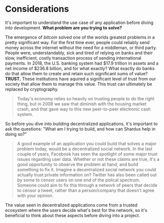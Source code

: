 # Considerations

It's important to understand the use case of any application before diving into development. **What problem are you trying to solve?**

The emergence of _bitcoin_ solved one of the worlds greatest problems in a pretty significant way. For the first time ever, people could reliably send money across the internet without the need for a middleman, or third party. People were, understandably, sick and tired of relying on banks and their slow, inefficient, costly transaction process of sending international payments. In 2018, the U.S. banking system had $17.9 trillion in assets and a net income of \$236.8 billion, and for what exactly? What exactly do banks do that allow them to create and retain such significant sums of value? **TRUST.** These institutions have aquired a significant level of trust from our society that allow them to manage this value. This trust can ultimately be replaced by cryptography.

> Today's economy relies so heavily on trusting people to do the right thing, but in 2008 we saw that diminish with the housing market crash, and that gave way to this new peer-to-peer electronic cash system.

So before you dive into building decentralized applications, it's important to ask the questions: "What am I trying to build, and how can Shardus help in doing so?"

> A good example of an application you could build that solves a major problem today, would be a decentralized social network. In the last couple of years, Facebook has seen the spotlight of some major trust issues regarding user data. Whether or not these claims are true, it's a good opportunity to observe the problem at hand, and build something to fix it. Imagine a decentralized social network you could actually trust private information on? Twitter has also been called out by some to censor users on one end of the polical spectrum. Someone could aim to fix this through a network of peers that decide to censor a tweet, rather than a person/company that doesn't agree with your opinion.

The value seen in decentralized applications come from a trusted ecosystem where the users decide what's best for the network, so it's beneficial to think about these aspects before diving into a project.
